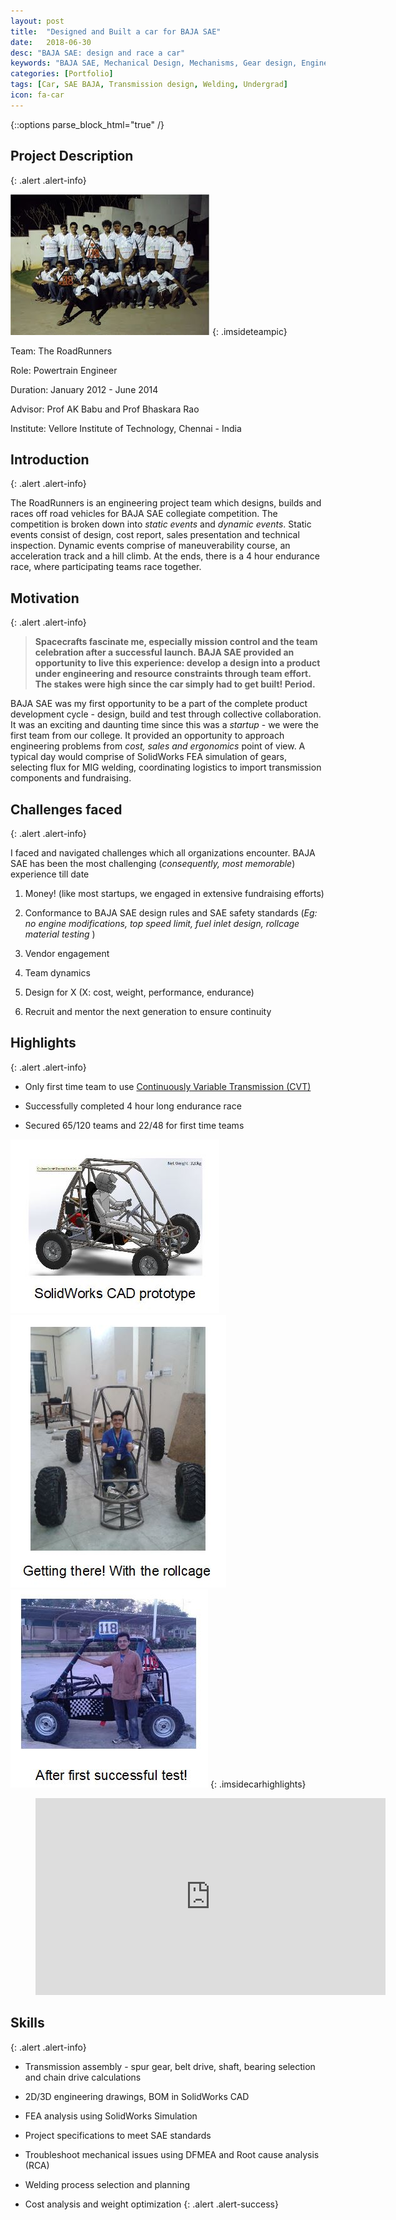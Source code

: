 ```yaml
---
layout: post
title:  "Designed and Built a car for BAJA SAE"
date:   2018-06-30
desc: "BAJA SAE: design and race a car"
keywords: "BAJA SAE, Mechanical Design, Mechanisms, Gear design, Engine, Powertrain, Tuning, Transmission, CVT, Welding, Fabrication, Quality, Testing, FMEA, DFMEA, Root Cause analysis, FEA"
categories: [Portfolio]
tags: [Car, SAE BAJA, Transmission design, Welding, Undergrad]
icon: fa-car
---
```

{::options parse_block_html="true" /}

## Project Description
{: .alert .alert-info}

<div class="panel-body">

<style>
 .imsideteampic>img {
    width:30%;
    float:right;
    padding:0 5px;
  }
</style>

![The RoadRunners team photo (2013)](/static/assets/img/blog/baja/team_photo.jpg  "The RoadRunners team photo (2013)")
{: .imsideteampic}

Team: The RoadRunners

Role: Powertrain Engineer

Duration: January 2012 - June 2014  

Advisor: Prof AK Babu and Prof Bhaskara Rao  

Institute: Vellore Institute of Technology, Chennai - India


</div>

## Introduction
{: .alert .alert-info}

The RoadRunners is an engineering project team which designs, builds and races off road vehicles for BAJA SAE collegiate competition. The competition is broken down into *static events* and *dynamic events*. Static events consist of design, cost report, sales presentation and technical inspection. Dynamic events comprise of maneuverability course, an acceleration track and a hill climb. At the ends, there is a 4 hour endurance race, where participating teams race together.



## Motivation
{: .alert .alert-info}

> **Spacecrafts fascinate me, especially mission control and the team celebration after a successful launch. BAJA SAE provided an opportunity to live this experience: develop a design into a product under engineering and resource constraints through team effort. The stakes were high since the car simply had to get built! Period.**

BAJA SAE was my first opportunity to be a part of the complete product development cycle - design, build and test through collective collaboration. It was an exciting and daunting time since this was a *startup* - we were the first team from our college. It provided an opportunity to approach engineering problems from *cost, sales and ergonomics* point of view. A typical day would comprise of SolidWorks FEA simulation of gears, selecting flux for MIG welding, coordinating logistics to import transmission components and fundraising.

## Challenges faced
{: .alert .alert-info}

I faced and navigated challenges which all organizations encounter. BAJA SAE has been the most challenging (*consequently, most memorable*) experience till date

1. Money! (like most startups, we engaged in extensive fundraising efforts)

2. Conformance to BAJA SAE design rules and SAE safety standards (*Eg: no engine modifications, top speed limit, fuel inlet design, rollcage material testing* )

3. Vendor engagement

4. Team dynamics

5. Design for X (X: cost, weight, performance, endurance)

6. Recruit and mentor the next generation to ensure continuity

## Highlights
{: .alert .alert-info}

* Only first time team to use [Continuously Variable Transmission (CVT)](https://en.wikipedia.org/wiki/Continuously_variable_transmission)

* Successfully completed 4 hour long endurance race

* Secured 65/120 teams and 22/48 for first time teams



<style>
 .imsidecarhighlights>img {
    max-width:30%;
    padding:0 5px;
  }
</style>

![The RoadRunners 1.0 BAJA SAE car SolidWorks CAD model ](/static/assets/img/blog/baja/car_design.jpg "SolidWorks CAD model of BAJA SAE car")
![The RoadRunners 1.0 BAJA SAE car rollcage](/static/assets/img/blog/baja/car_rollcage.jpg "The RoadRunners BAJA SAE car rollcage")
![The RoadRunners 1.0 BAJA SAE car ](/static/assets/img/blog/baja/car_actual.jpg "The RoadRunners 1.0 BAJA SAE car")
{: .imsidecarhighlights}


<!-- blank line -->
<figure class="video_container">
  <iframe width="560" height="315" src="https://www.youtube.com/embed/tFCxI_BfizA" frameborder="0" allow="autoplay; encrypted-media" allowfullscreen></iframe>
</figure>
<!-- blank line -->

## Skills
{: .alert .alert-info}

* Transmission assembly - spur gear, belt drive, shaft, bearing selection and chain drive calculations

* 2D/3D engineering drawings, BOM in SolidWorks CAD

* FEA analysis using SolidWorks Simulation

* Project specifications to meet SAE standards

* Troubleshoot mechanical issues using DFMEA and Root cause analysis (RCA)

* Welding process selection and planning

* Cost analysis and weight optimization
{: .alert .alert-success}
